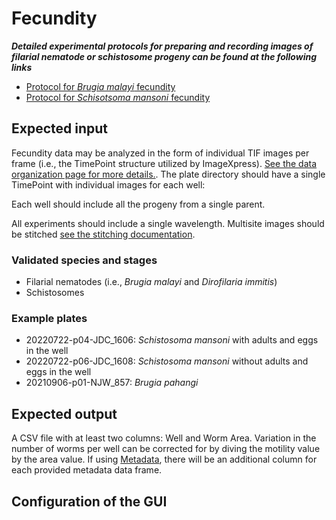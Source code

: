 # Fecundity

***Detailed experimental protocols for preparing and recording images of filarial nematode or schistosome progeny can be found at the following links***

- [Protocol for *Brugia malayi* fecundity](https://protocolexchange.researchsquare.com/article/pex-1918/v2)
- [Protocol for *Schisotsoma mansoni* fecundity](https://journals.plos.org/plosntds/article?id=10.1371/journal.pntd.0010937)

## Expected input

Fecundity data may be analyzed in the form of individual TIF images per frame (i.e., the TimePoint structure utilized by ImageXpress). [See the data organization page for more details.](../data_organization.md). The plate directory should have a single TimePoint with individual images for each well:

Each well should include all the progeny from a single parent.

All experiments should include a single wavelength. Multisite images should be stitched [see the stitching documentation]().

### Validated species and stages

- Filarial nematodes (i.e., *Brugia malayi* and *Dirofilaria immitis*)
- Schistosomes

### Example plates

- 20220722-p04-JDC_1606: *Schistosoma mansoni* with adults and eggs in the well
- 20220722-p06-JDC_1608: *Schistosoma mansoni* without adults and eggs in the well
- 20210906-p01-NJW_857: *Brugia pahangi* 

## Expected output

A CSV file with at least two columns: Well and Worm Area. Variation in the number of worms per well can be corrected for by diving the motility value by the area value. If using [Metadata](), there will be an additional column for each provided metadata data frame.

## Configuration of the GUI